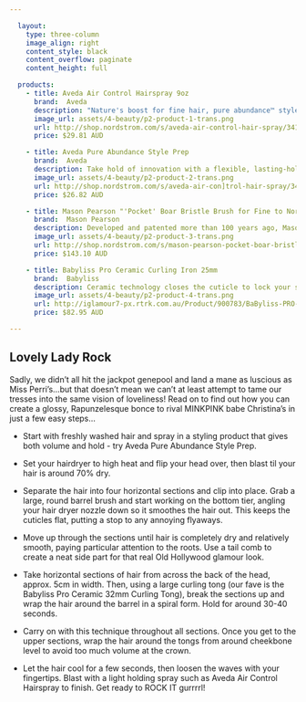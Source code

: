 ```yaml
---

  layout:
    type: three-column
    image_align: right
    content_style: black
    content_overflow: paginate
    content_height: full

  products:
    - title: Aveda Air Control Hairspray 9oz
      brand:  Aveda
      description: "Nature's boost for fine hair, pure abundance™ style-prep™ infuses all-day weightless volume that feels naturally yours. Features and benefits:- Thickens strands with a botanical blend of passion fruit, rice bran, açaí oil, organic aloe and acacia gum. - Boosts volume with a natural corn-derived polymer, helping give fine, limp strands the hold they need for body that lasts all day. - Weightless conditioners detangle to help prevent breakage from combing. - Helps refresh volume on non-shampoo days without adding weight."
      image_url: assets/4-beauty/p2-product-1-trans.png
      url: http://shop.nordstrom.com/s/aveda-air-control-hair-spray/3411085?origin=keywordsearch-personalizedsort&contextualcategoryid=2375500&fashionColor=&resultback=204&cm_sp=personalizedsort-_-searchresults-_-1_0_C
      price: $29.81 AUD

    - title: Aveda Pure Abundance Style Prep
      brand:  Aveda
      description: Take hold of innovation with a flexible, lasting-hold hair spray for all hair types that has a net-zero impact on the Earth's climate. Features breakthrough pine-resin technology for hold and a dry delivery.
      image_url: assets/4-beauty/p2-product-2-trans.png
      url: http://shop.nordstrom.com/s/aveda-air-con]trol-hair-spray/3411085?origin=keywordsearch-personalizedsort&contextualcategoryid=2375500&fashionColor=&resultback=204&cm_sp=personalizedsort-_-searchresults-_-1_0_C
      price: $26.82 AUD

    - title: Mason Pearson "'Pocket' Boar Bristle Brush for Fine to Normal Hair"
      brand:  Mason Pearson
      description: Developed and patented more than 100 years ago, Mason Pearson's hair brush is the ultimate grooming tool. Only the finest, premium-grade boar bristle, which is gentle to the hair and scalp, is used. Brushing with a Mason Pearson hair brush is the best way to distribute the natural oils while exfoliating the scalp and stimulating circulation of the hair follicles. The patented pneumatic cushion conforms to the contours of the scalp, which optimizes brushing with minimal effort. Animals are not harmed in the collection of the boar bristle. This pure boar bristle brush is specifically for brushing through fine to normal hair types. Handmade in England.
      image_url: assets/4-beauty/p2-product-3-trans.png
      url: http://shop.nordstrom.com/s/mason-pearson-pocket-boar-bristle-brush-for-fine-to-normal-hair/3257676?origin=keywordsearch-personalizedsort&contextualcategoryid=0&fashionColor=&resultback=1305&cm_sp=personalizedsort-_-searchresults-_-1_3_B
      price: $143.10 AUD

    - title: Babyliss Pro Ceramic Curling Iron 25mm
      brand:  Babyliss
      description: Ceramic technology closes the cuticle to lock your style in place and create a smoother finish.  The result - longer lasting, super shiny curls. BaBylissPRO Ceramic Curling Irons are available in five barrel sizes, creating everything from slimline ringlets to large bouncy ways.
      image_url: assets/4-beauty/p2-product-4-trans.png
      url: http://iglamour7-px.rtrk.com.au/Product/900783/BaByliss-PRO-Ceramic-25mm-Curling-Iron
      price: $82.95 AUD

---
```


## Lovely Lady Rock

Sadly, we didn’t all hit the jackpot genepool and land a mane as luscious as Miss Perri’s…but that doesn’t mean we can’t at least attempt to tame our tresses into the same vision of loveliness! Read on to find out how you can create a glossy, Rapunzelesque bonce to rival MINKPINK babe Christina’s in just a few easy steps…

- Start with freshly washed hair and spray in a styling product that gives both volume and hold - try Aveda Pure Abundance Style Prep.

- Set your hairdryer to high heat and flip your head over, then blast til your hair is around 70% dry.

- Separate the hair into four horizontal sections and clip into place. Grab a large, round barrel brush and start working on the bottom tier, angling your hair dryer nozzle down so it smoothes the hair out. This keeps the cuticles flat, putting a stop to any annoying flyaways.

- Move up through the sections until hair is completely dry and relatively smooth, paying particular attention to the roots. Use a tail comb to create a neat side part for that real Old Hollywood glamour look.

- Take horizontal sections of hair from across the back of the head, approx. 5cm in width. Then, using a large curling tong (our fave is the Babyliss Pro Ceramic 32mm Curling Tong), break the sections up and wrap the hair around the barrel in a spiral form. Hold for around 30-40 seconds.

- Carry on with this technique throughout all sections. Once you get to the upper sections, wrap the hair around the tongs from around cheekbone level to avoid too much volume at the crown.

- Let the hair cool for a few seconds, then loosen the waves with your fingertips. Blast with a light holding spray such as Aveda Air Control Hairspray to finish. Get ready to ROCK IT gurrrrl!
</body>
